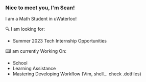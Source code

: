 ### Nice to meet you, I'm Sean!

I am a Math Student in uWaterloo!

🔍 I am looking for:
- Summer 2023 Tech Internship Opportunities
<!--
📖Goals:
- Get Good at D&S. 
- Learn Full-Stack Web Development
-->

⌨️I am currently Working On:
- School
- Learning Assistance
- Mastering Developing Workflow (Vim, shell... check .dotfiles)

<!--
💭Project in mind:
- Real World App in C and Racket.
-->

<!--
🔍Interest:
- Automation
- Web Scraping
- Web Development
- Computational Theory
- Backend Development
- Software Engineering
-->
<!--
⌨️Languages I know or learning:
- Racket
- C/C++
- Rust
- Python
-->

<!--
🔬Other Skills:
- Vim
- Shell Scripting
- Git/Github
- CLI
- Basic Web Development
-->
<!--
📫 Reach me by email or my new upcoming website: <br> contact@twinkletoeszen.com | (new website coming soon) [Old Personal Website](https://twinkletoes5.netlify.app) *Warning Very Borken on Mobile*
-->
<!--
Cheerio~ \
Sean Yan
-->
<!--
- 👯 I’m looking to collaborate on ...
- 🤔 I’m looking for help with 
- 💬 Ask me about ...
-📫 How to reach me: ...
- 😄 Pronouns: ...
- ⚡ Fun fact: ... 
-->
